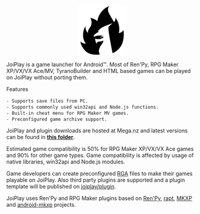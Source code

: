 <p align="center"><img src="assets/icon.png" width=128 /></p>

JoiPlay is a game launcher for Android™. Most of Ren'Py, RPG Maker XP/VX/VX Ace/MV, TyranoBuilder and HTML based games can be played on JoiPlay without porting them.

Features

    - Supports save files from PC.
    - Supports commonly used win32api and Node.js functions.
    - Built-in cheat menu for RPG Maker MV games.
    - Preconfigured game archive support.
   
JoiPlay and plugin downloads are hosted at Mega.nz and latest versions can be found in **[this folder](https://mega.nz/#F!dkgGFIgA!5gm4NhlzYIGgQcndNuAXnw)**.


Estimated game compatibility is 50% for RPG Maker XP/VX/VX Ace games and 90% for other game types. Game compatibility is affected by usage of native libraries, win32api and Node.js modules.

Game developers can create preconfigured [RGA](https://github.com/joiplay/rga) files to make their games playable on JoiPlay. Also third party plugins are supported and a plugin template will be published on [joiplay/plugin](https://github.com/joiplay/plugin).

JoiPlay uses Ren'Py and RPG Maker plugins based on [Ren'Py](https://github.com/renpy/renpy), [rapt](https://github.com/renpy/rapt), [MKXP](https://github.com/pulsejet/mkxp) and [android-mkxp](https://github.com/pulsejet/android-mkxp) projects.